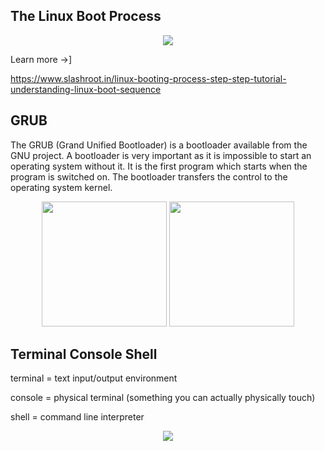 
## The Linux Boot Process
<p align="center">
  <img src="https://github.com/yin-n/intern-stuff/blob/intern/linux/image/boot.png" />
</p>
Learn more →]

https://www.slashroot.in/linux-booting-process-step-step-tutorial-understanding-linux-boot-sequence

## GRUB
The GRUB (Grand Unified Bootloader) is a bootloader available from the GNU project. A bootloader is very important as it is impossible to start an operating system without it. It is the first program which starts when the program is switched on. The bootloader transfers the control to the operating system kernel.
<p align="center">
  <img src="https://github.com/yin-n/intern-stuff/blob/intern/linux/image/kernel.png" width="200" height="200"/>
   <img src="https://github.com/yin-n/intern-stuff/blob/intern/linux/image/kernel.png" width="200" height="200"/>
</p>

## Terminal Console Shell

terminal = text input/output environment

console = physical terminal (something you can actually physically touch)

shell = command line interpreter
<p align="center">
  <img src="https://github.com/yin-n/intern-stuff/blob/intern/linux/image/Teminal-shell-kernel.png" />
</p>
